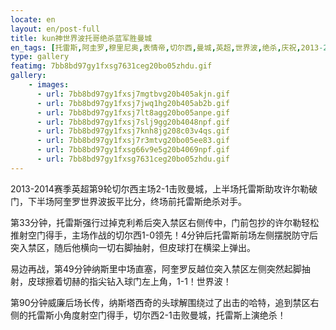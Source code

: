 ```yaml
---
locate: en
layout: en/post-full
title: kun神世界波托哥绝杀蓝军胜曼城
en_tags: [托雷斯,阿圭罗,穆里尼奥,表情帝,切尔西,曼城,英超,世界波,绝杀,庆祝,2013-2014]
type: gallery
featimg: 7bb8bd97gy1fxsg7631ceg20bo05zhdu.gif
gallery:
    - images:
      - url: 7bb8bd97gy1fxsj7mgtbvg20b405akjn.gif
      - url: 7bb8bd97gy1fxsj7jwq1hg20b405ab2b.gif
      - url: 7bb8bd97gy1fxsj7lt8agg20bo05anpe.gif
      - url: 7bb8bd97gy1fxsj7slj9gg20b4048npf.gif
      - url: 7bb8bd97gy1fxsj7knh8jg208c03v4qs.gif
      - url: 7bb8bd97gy1fxsj7r3mtvg20bo05ee83.gif
      - url: 7bb8bd97gy1fxsg66v9e5g20b4069npf.gif
      - url: 7bb8bd97gy1fxsg7631ceg20bo05zhdu.gif
---
```


2013-2014赛季英超第9轮切尔西主场2-1击败曼城，上半场托雷斯助攻许尔勒破门，下半场阿奎罗世界波扳平比分，终场前托雷斯绝杀对手。

第33分钟，托雷斯强行过掉克利希后突入禁区右侧传中，门前包抄的许尔勒轻松推射空门得手，主场作战的切尔西1-0领先！4分钟后托雷斯前场左侧摆脱防守后突入禁区，随后他横向一切右脚抽射，但皮球打在横梁上弹出。

易边再战，第49分钟纳斯里中场直塞，阿奎罗反越位突入禁区左侧突然起脚抽射，皮球擦着切赫的指尖钻入球门左上角，1-1！世界波！

第90分钟威廉后场长传，纳斯塔西奇的头球解围绕过了出击的哈特，追到禁区右侧的托雷斯小角度射空门得手，切尔西2-1击败曼城，托雷斯上演绝杀！